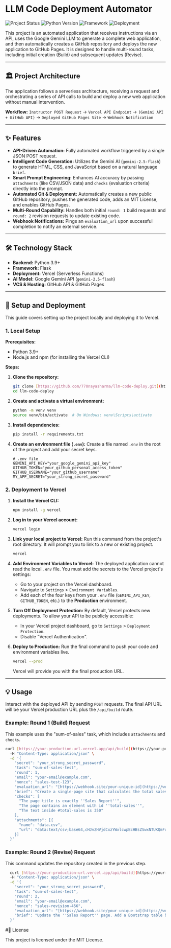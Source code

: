 # LLM Code Deployment Automator

![Project Status](https://img.shields.io/badge/status-complete-success)
![Python Version](https://img.shields.io/badge/python-3.9+-blue)
![Framework](https://img.shields.io/badge/framework-Flask-black)
![Deployment](https://img.shields.io/badge/deployment-Vercel-black)

This project is an automated application that receives instructions via an API, uses the Google Gemini LLM to generate a complete web application, and then automatically creates a GitHub repository and deploys the new application to GitHub Pages. It is designed to handle multi-round tasks, including initial creation (Build) and subsequent updates (Revise).

---

## 🏛️ Project Architecture

The application follows a serverless architecture, receiving a request and orchestrating a series of API calls to build and deploy a new web application without manual intervention.

**Workflow:**
`Instructor POST Request` → `Vercel API Endpoint` → `(Gemini API + GitHub API)` → `Deployed GitHub Pages Site` → `Webhook Notification`

---

## ✨ Features

-   **API-Driven Automation:** Fully automated workflow triggered by a single JSON POST request.
-   **Intelligent Code Generation:** Utilizes the Gemini AI (`gemini-2.5-flash`) to generate HTML, CSS, and JavaScript based on a natural language `brief`.
-   **Smart Prompt Engineering:** Enhances AI accuracy by passing `attachments` (like CSV/JSON data) and `checks` (evaluation criteria) directly into the prompt.
-   **Automated Git & Deployment:** Automatically creates a new public GitHub repository, pushes the generated code, adds an MIT License, and enables GitHub Pages.
-   **Multi-Round Capability:** Handles both initial `round: 1` build requests and `round: 2` revision requests to update existing code.
-   **Webhook Notifications:** Pings an `evaluation_url` upon successful completion to notify an external service.

---

## 🛠️ Technology Stack

-   **Backend:** Python 3.9+
-   **Framework:** Flask
-   **Deployment:** Vercel (Serverless Functions)
-   **AI Model:** Google Gemini API (`gemini-2.5-flash`)
-   **VCS & Hosting:** GitHub API & GitHub Pages

---

## 🚀 Setup and Deployment

This guide covers setting up the project locally and deploying it to Vercel.

### 1. Local Setup

**Prerequisites:**
-   Python 3.9+
-   Node.js and npm (for installing the Vercel CLI)

**Steps:**

1.  **Clone the repository:**
    ```bash
    git clone [https://github.com/770nayasharma/llm-code-deploy.git](https://github.com/770nayasharma/llm-code-deploy.git)
    cd llm-code-deploy
    ```

2.  **Create and activate a virtual environment:**
    ```bash
    python -m venv venv
    source venv/bin/activate  # On Windows: venv\Scripts\activate
    ```

3.  **Install dependencies:**
    ```bash
    pip install -r requirements.txt
    ```

4.  **Create an environment file (`.env`):**
    Create a file named `.env` in the root of the project and add your secret keys.
    ```env
    # .env file
    GEMINI_API_KEY="your_google_gemini_api_key"
    GITHUB_TOKEN="your_github_personal_access_token"
    GITHUB_USERNAME="your_github_username"
    MY_APP_SECRET="your_strong_secret_password"
    ```

### 2. Deployment to Vercel

1.  **Install the Vercel CLI:**
    ```bash
    npm install -g vercel
    ```

2.  **Log in to your Vercel account:**
    ```bash
    vercel login
    ```

3.  **Link your local project to Vercel:**
    Run this command from the project's root directory. It will prompt you to link to a new or existing project.
    ```bash
    vercel
    ```

4.  **Add Environment Variables to Vercel:**
    The deployed application cannot read the local `.env` file. You must add the secrets to the Vercel project's settings:
    -   Go to your project on the Vercel dashboard.
    -   Navigate to `Settings` > `Environment Variables`.
    -   Add each of the four keys from your `.env` file (`GEMINI_API_KEY`, `GITHUB_TOKEN`, etc.) to the **Production** environment.

5.  **Turn Off Deployment Protection:**
    By default, Vercel protects new deployments. To allow your API to be publicly accessible:
    -   In your Vercel project dashboard, go to `Settings` > `Deployment Protection`.
    -   Disable "Vercel Authentication".

6.  **Deploy to Production:**
    Run the final command to push your code and environment variables live.
    ```bash
    vercel --prod
    ```
    Vercel will provide you with the final production URL.

---

## 💡 Usage

Interact with the deployed API by sending `POST` requests. The final API URL will be your Vercel production URL plus the `/api/build` route.

### Example: Round 1 (Build) Request

This example uses the "sum-of-sales" task, which includes `attachments` and `checks`.

```bash
curl [https://your-production-url.vercel.app/api/build](https://your-production-url.vercel.app/api/build) \
  -H "Content-Type: application/json" \
  -d '{
    "secret": "your_strong_secret_password",
    "task": "sum-of-sales-test",
    "round": 1,
    "email": "your-email@example.com",
    "nonce": "sales-test-123",
    "evaluation_url": "[https://webhook.site/your-unique-id](https://webhook.site/your-unique-id)",
    "brief": "Create a single-page site that calculates the total sales from the attached data.csv file. The page title should be ''Sales Report''. Display the final sum inside an HTML element with the id ''total-sales''.",
    "checks": [
      "The page title is exactly ''Sales Report''",
      "The page contains an element with id ''total-sales''",
      "The text inside #total-sales is 350"
    ],
    "attachments": [{
      "name": "data.csv",
      "url": "data:text/csv;base64,cHJvZHVjdCxzYWxlcwpBcHBsZSwxNTUKQmFuYW5hLDc1Ck9yYW5nZSwxMjU="
    }]
  }'

```

### Example: Round 2 (Revise) Request

This command updates the repository created in the previous step.

```bash
  curl [https://your-production-url.vercel.app/api/build](https://your-production-url.vercel.app/api/build) \
  -H "Content-Type: application/json" \
  -d '{
    "secret": "your_strong_secret_password",
    "task": "sum-of-sales-test",
    "round": 2,
    "email": "your-email@example.com",
    "nonce": "sales-revision-456",
    "evaluation_url": "[https://webhook.site/your-unique-id](https://webhook.site/your-unique-id)",
    "brief": "Update the ''Sales Report'' page. Add a Bootstrap table below the total to display each product and its individual sale amount from the original data.csv."
  }'

```

#📜 License

This project is licensed under the MIT License.

  

